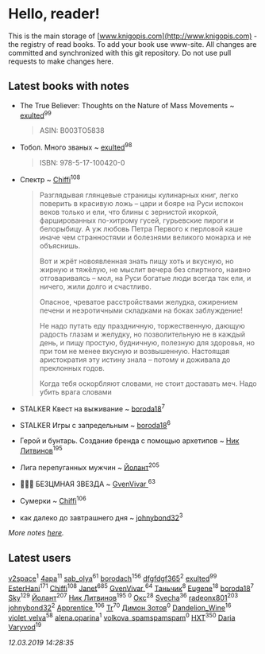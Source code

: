 # Hello, reader!
This is the main storage of [www.knigopis.com](http://www.knigopis.com) - the registry of read books.
To add your book use www-site. All changes are committed and synchronized with this git repository.
Do not use pull requests to make changes here.


## Latest books with notes
* The True Believer: Thoughts on the Nature of Mass Movements ~ [exulted](users/100/100599204551896265722-google)<sup>99</sup>
    > ASIN: B003TO5838

* Тобол. Много званых ~ [exulted](users/100/100599204551896265722-google)<sup>98</sup>
    > ISBN: 978-5-17-100420-0

* Спектр ~ [Chiffi](users/105/105831994080785626680-google)<sup>108</sup>
    > Разглядывая глянцевые страницы кулинарных книг, легко поверить в красивую ложь – цари и бояре на Руси испокон веков только и ели, что блины с зернистой икоркой, фаршированных по-хитрому гусей, гурьевские пироги и белорыбицу. А уж любовь Петра Первого к перловой каше иначе чем странностями и болезнями великого монарха и не объяснишь.
    > 
    > Вот и жрёт новоявленная знать пищу хоть и вкусную, но жирную и тяжёлую, не мыслит вечера без спиртного, наивно отговариваясь – мол, на Руси богатые люди всегда так ели, и ничего, жили долго и счастливо.
    > 
    > Опасное, чреватое расстройствами желудка, ожирением печени и неэротичными складками на боках заблуждение!
    > 
    > Не надо путать еду праздничную, торжественную, дающую радость глазам и желудку, но позволительную не в каждый день, и пищу простую, будничную, полезную для здоровья, но при том не менее вкусную и возвышенную. Настоящая аристократия эту истину знала – потому и доживала до преклонных годов. 
    > 
    > Когда тебя оскорбляют словами, не стоит доставать меч.  Надо убить врага словами

* STALKER Квест на выживание ~ [boroda18](users/243/24345139-vkontakte)<sup>7</sup>

* STALKER Игры с запредельным ~ [boroda18](users/243/24345139-vkontakte)<sup>6</sup>

* Герой и бунтарь. Создание бренда с помощью архетипов ~ [Ник Литвинов](users/241/241974816-vkontakte)<sup>195</sup>

* Лига перепуганных мужчин ~ [Йолант](users/104/104690883692185089260-google)<sup>205</sup>

* 🧙🏻‍♂️ БЕЗЦМНАЯ ЗВЕЗДА ~ [GvenVivar ](users/158/158266434925901-facebook)<sup>63</sup>

* Сумерки ~ [Chiffi](users/105/105831994080785626680-google)<sup>106</sup>

* как далеко до завтрашнего дня ~ [johnybond32](users/304/304041461-yandex)<sup>3</sup>


_More notes [here](latest_books_with_notes.md)._


## Latest users
[v2space](users/107/107093389362314609212-googleplus)<sup>1</sup> 
[4apa](users/117/117392596378069249667-google)<sup>11</sup> 
[sab_olya](users/139/139338401-vkontakte)<sup>61</sup> 
[borodach](users/157/15706320-vkontakte)<sup>156</sup> 
[dfgfdgf365](users/461/461882414-vkontakte)<sup>2</sup> 
[exulted](users/100/100599204551896265722-google)<sup>99</sup> 
[EsterHani](users/305/30558181-vkontakte)<sup>171</sup> 
[Chiffi](users/105/105831994080785626680-google)<sup>108</sup> 
[Janet](users/108/108113656204404967440-google)<sup>685</sup> 
[GvenVivar ](users/158/158266434925901-facebook)<sup>64</sup> 
[Таньчик](users/209/2096581563762610-facebook)<sup>8</sup> 
[Eugene](users/695/695244810674916-facebook)<sup>18</sup> 
[boroda18](users/243/24345139-vkontakte)<sup>7</sup> 
[Sky](users/118/118049897850017649660-google)<sup>129</sup> 
[Йолант](users/104/104690883692185089260-google)<sup>207</sup> 
[Ник Литвинов](users/241/241974816-vkontakte)<sup>195</sup> 
[](users/283/283856668-yandex)<sup>0</sup> 
[Окс](users/102/102536471289425216982-google)<sup>28</sup> 
[Svecha](users/118/118041836581529110049-google)<sup>36</sup> 
[radeonx801](users/973/973496-vkontakte)<sup>203</sup> 
[johnybond32](users/304/304041461-yandex)<sup>2</sup> 
[Apprentice ](users/528/52821952-vkontakte)<sup>106</sup> 
[Tr](users/122/12282474-vkontakte)<sup>70</sup> 
[Димон Зотов](users/169/1690081420889444238-mailru)<sup>0</sup> 
[Dandelion_Wine](users/586/58602788-vkontakte)<sup>16</sup> 
[violet_velva](users/116/116961712580551399099-google)<sup>58</sup> 
[alena.oparina](users/153/153635074-vkontakte)<sup>1</sup> 
[volkova_spamspamspam](users/139/139716432-vkontakte)<sup>0</sup> 
[HXT](users/100/100002563462782-facebook)<sup>350</sup> 
[Daria Varyvod](users/829/829893410524253-facebook)<sup>19</sup> 


_12.03.2019 14:28:35_
